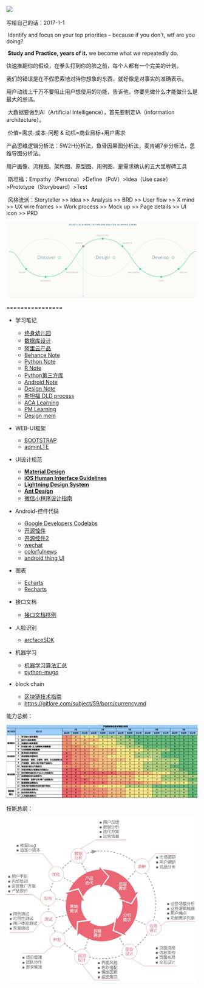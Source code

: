 ![](https://github.com/sideboyd/markdown/blob/master/image/7f419446815917.586530fe1cca4.jpg)

写给自己的话：2017-1-1

​      Identify and focus on your top priorities – because if you don't, wtf are you doing?

​	**Study and Practice, years of it.**   we become what we repeatedly do. 

​	快速推翻你的假设，在拳头打到你的脸之前，每个人都有一个完美的计划。

​	我们的错误是在不假思索地对待你想象的东西，就好像是对事实的准确表示。

​	用户动线上千万不要阻止用户想使用的功能，告诉他，你要先做什么才能做什么是最大的忌讳。   

​	大数据要做到AI（Artificial Intelligence），首先要制定IA（information architecture）。          

​	价值=需求-成本-问题  &  动机=商业目标+用户需求

​	产品思维逻辑分析法：5W2H分析法，鱼骨因果图分析法，麦肯锡7步分析法，思维导图分析法。

​	用户画像、流程图、架构图、原型图、用例图、是需求确认的五大里程碑工具

​	斯坦福：Empathy（Persona）>Define（PoV）>Idea（Use case）>Prototype（Storyboard）>Test

​	风格流派：Storyteller >> Idea >> Analysis >> BRD >> User flow >> X mind >> UX wire frames >> Work process >> Mock up >> Page details >> UI icon >> PRD

![](https://github.com/sideboyd/markdown/blob/master/image/0BUILD%20tools.PNG)



================                                                                                                                

* 学习笔记
    - [终身幼儿园](https://github.com/sideboyd/markdown/blob/master/files/lifelong%20create.md)
    - [数据库设计](https://github.com/sideboyd/markdown/blob/master/files/data%20design.md)
    - [阿里云产品](https://github.com/sideboyd/markdown/blob/master/files/aliyun.md)
    - [Behance Note](https://github.com/sideboyd/markdown/blob/master/files/Behance%20Note.md)
    - [Python Note](https://github.com/sideboyd/markdown/blob/master/files/Python%20note.md)
    - [R Note](https://github.com/sideboyd/markdown/blob/master/files/R%20Note.md)
    - [Python第三方库](https://www.lfd.uci.edu/~gohlke/pythonlibs/)
    - [Android Note](https://github.com/sideboyd/AndroidNote)
    - [Design Note](https://github.com/sideboyd/markdown/blob/master/files/Design%20Note.md)
    - [斯坦福 DLD process](https://github.com/sideboyd/markdown/blob/master/files/DLDprocess.md)
    - [ACA Learning](https://github.com/sideboyd/markdown/blob/master/files/ACA.md)
    - [PM Learning](https://github.com/sideboyd/markdown/blob/master/files/PM%20learning.md)
    - [Design mem](https://github.com/sideboyd/markdown/blob/master/files/Design%20mem.md)
* WEB-UI框架
    * [BOOTSTRAP](https://github.com/sideboyd/bootstrap)
    * [adminLTE](https://github.com/sideboyd/AdminLTE)


* UI设计规范
    * [**Material Design**](https://material.io/guidelines/resources/sticker-sheets-icons.html#sticker-sheets-icons-components)
    * [**iOS Human Interface Guidelines**](https://developer.apple.com/design/resources/#ios-apps)
    * [**Lightning Design System**](https://www.lightningdesignsystem.com/)
    * [**Ant Design**](https://ant.design/docs/resource/download-cn)
    * [微信小程序设计指南](https://mp.weixin.qq.com/debug/wxadoc/design/#资源下载)
* Android-控件代码
    * [Google Developers Codelabs ](http://clmirror.storage.googleapis.com/index.html)
    * [开源控件](https://github.com/sideboyd/android-open-project)
    * [开源控件2](https://github.com/sideboyd/awesome-android)
    * [wechat](https://github.com/sideboyd/weui)
    * [colorfulnews](https://github.com/sideboyd/ColorfulNews)
    * [android thing UI](https://github.com/sideboyd/sample-simpleui)
* 图表
    * [Echarts](https://github.com/sideboyd/markdown/blob/master/files/Echarts.md)
    * [Recharts](https://github.com/cosname/recharts)
* 接口文档
    * [接口文档样例](https://github.com/sideboyd/songqin-testdev/blob/master/webapi/doc/course_mgr.md)
* 人脸识别
    * [arcfaceSDK](https://github.com/sideboyd/ArcFaceDemo)
* 机器学习
    * [机器学习算法汇总](https://github.com//RedditSota/state-of-the-art-result-for-machine-learning-problems)
    * [python-mugo](https://github.com/brilee/MuGo)
* block chain
    * [区块链技术指南](https://github.com/yeasy/blockchain_guide/blob/master/SUMMARY.md)
    * https://gitlore.com/subject/59/born/currency.md




能力总纲：

![](https://github.com/sideboyd/markdown/blob/master/image/TTW_QUESTION_201802_20180209171102_0255.png)

技能总纲：

![](https://github.com/sideboyd/markdown/blob/master/image/PO.png)